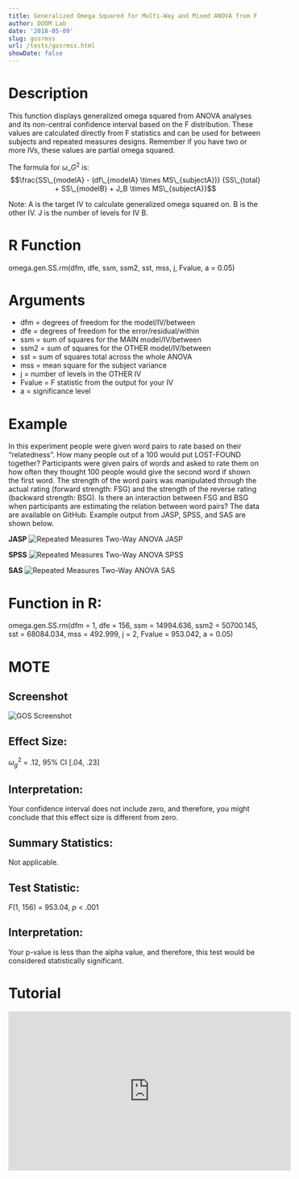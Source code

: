 ```yaml
---
title: Generalized Omega Squared for Multi-Way and Mixed ANOVA from F
author: DOOM Lab
date: '2018-05-09'
slug: gosrmss
url: /tests/gosrmss.html
showDate: false
---
```


<script src="//yihui.name/js/math-code.js"></script>
<script type = "text/x-mathjax-config">
MathJax.Hub.Config({
tex2jax: {
inlineMath: [['$', '$']],
}
})
</script>
<script async
src="//cdn.bootcss.com/mathjax/2.7.1/MathJax.js?config=TeX-MML-AM_CHTML">
</script>

# Description   

This function displays generalized omega squared from ANOVA analyses and its non-central confidence interval based on the F distribution. These values are calculated directly from F statistics and can be used for between subjects and repeated measures designs. Remember if you have two or more IVs, these values are partial omega squared. 

The formula for $\omega\_G^2$ is: $$\frac{SS\_{modelA} - (df\_{modelA} \times MS\_{subjectA})} 
{SS\_{total} + SS\_{modelB} + J_B \times MS\_{subjectA}}$$

Note: A is the target IV to calculate generalized omega squared on. B is the other IV. J is the number of levels for IV B. 

# R Function

omega.gen.SS.rm(dfm, dfe, ssm, ssm2, sst, mss, j, Fvalue, a = 0.05)

# Arguments 

+ dfm	= degrees of freedom for the model/IV/between
+ dfe	= degrees of freedom for the error/residual/within
+ ssm = sum of squares for the MAIN model/IV/between
+ ssm2 = sum of squares for the OTHER model/IV/between
+ sst = sum of squares total across the whole ANOVA
+ mss = mean square for the subject variance
+ j = number of levels in the OTHER IV
+ Fvalue = F statistic from the output for your IV
+ a	= significance level

# Example  

In this experiment people were given word pairs to rate based on their “relatedness”. How many people out of a 100 would put LOST-FOUND together? Participants were given pairs of words and asked to rate them on how often they thought 100 people would give the second word if shown the first word. The strength of the word pairs was manipulated through the actual rating (forward strength: FSG) and the strength of the reverse rating (backward strength: BSG). Is there an interaction between FSG and BSG when participants are estimating the relation between word pairs? The data are available on GitHub. Example output from JASP, SPSS, and SAS are shown below.

**JASP**
![Repeated Measures Two-Way ANOVA JASP](https://raw.githubusercontent.com/doomlab/shiny-server/master/MOTE/examples/rm%202%20ANOVA%20JASP.png)

**SPSS**
![Repeated Measures Two-Way ANOVA SPSS](https://raw.githubusercontent.com/doomlab/shiny-server/master/MOTE/examples/rm%202%20anova%20SPSS.png)

**SAS**
![Repeated Measures Two-Way ANOVA SAS](https://raw.githubusercontent.com/doomlab/shiny-server/master/MOTE/examples/rm%202%20anova%20SAS.PNG)

# Function in R: 

omega.gen.SS.rm(dfm = 1, dfe = 156, ssm = 14994.636, ssm2 = 50700.145, sst = 68084.034, mss = 492.999, j = 2, Fvalue = 953.042, a = 0.05)

# MOTE

## Screenshot

![GOS Screenshot](../images/gosrmSS.png)

## Effect Size:

$\omega_g^2$ = .12, 95% CI [.04, .23]

## Interpretation: 

Your confidence interval does not include zero, and therefore, you might conclude that this effect size is different from zero.

## Summary Statistics: 

Not applicable. 

## Test Statistic: 

*F*(1, 156) = 953.04, *p* < .001

## Interpretation: 

Your p-value is less than the alpha value, and therefore, this test would be considered statistically significant.

# Tutorial

<iframe width="560" height="315" src="https://www.youtube.com/embed/5yfUgJB4mwY" frameborder="0" allow="autoplay; encrypted-media" allowfullscreen></iframe>
